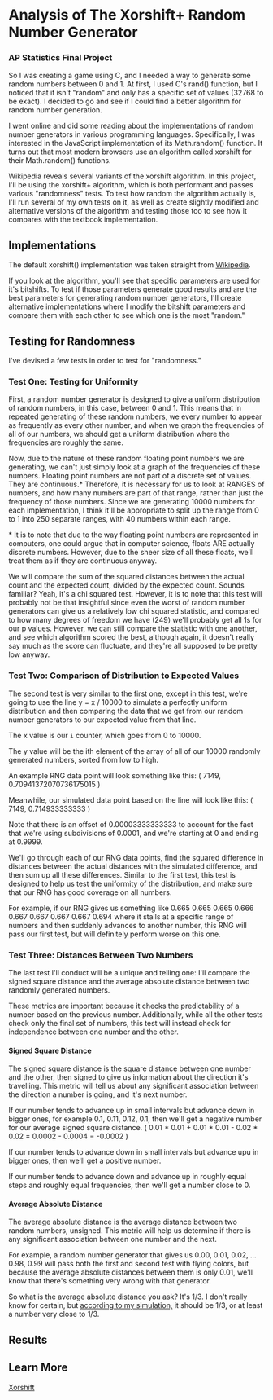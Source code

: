 # Analysis of The Xorshift+ Random Number Generator

### AP Statistics Final Project

So I was creating a game using C, and I needed a way to generate some random numbers between 0 and 1. At first, I used C's rand() function, but I noticed that it isn't "random" and only has a specific set of values (32768 to be exact). I decided to go and see if I could find a better algorithm for random number generation.

I went online and did some reading about the implementations of random number generators in various programming languages. Specifically, I was interested in the JavaScript implementation of its Math.random() function. It turns out that most modern browsers use an algorithm called xorshift for their Math.random() functions.

Wikipedia reveals several variants of the xorshift algorithm. In this project, I'll be using the xorshift+ algorithm, which is both performant and passes various "randomness" tests. To test how random the algorithm actually is, I'll run several of my own tests on it, as well as create slightly modified and alternative versions of the algorithm and testing those too to see how it compares with the textbook implementation.

## Implementations

The default xorshift() implementation was taken straight from [Wikipedia](https://en.wikipedia.org/wiki/Xorshift).

If you look at the algorithm, you'll see that specific parameters are used for it's bitshifts. To test if those parameters generate good results and are the best parameters for generating random number generators, I'll create alternative implementations where I modify the bitshift parameters and compare them with each other to see which one is the most "random."

## Testing for Randomness

I've devised a few tests in order to test for "randomness."

### Test One: Testing for Uniformity

First, a random number generator is designed to give a uniform distribution of random numbers, in this case, between 0 and 1. This means that in repeated generating of these random numbers, we every number to appear as frequently as every other number, and when we graph the frequencies of all of our numbers, we should get a uniform distribution where the frequencies are roughly the same.

Now, due to the nature of these random floating point numbers we are generating, we can't just simply look at a graph of the frequencies of these numbers. Floating point numbers are not part of a discrete set of values. They are continuous.* Therefore, it is necessary for us to look at RANGES of numbers, and how many numbers are part of that range, rather than just the frequency of those numbers. Since we are generating 10000 numbers for each implementation, I think it'll be appropriate to split up the range from 0 to 1 into 250 separate ranges, with 40 numbers within each range.

\* It is to note that due to the way floating point numbers are represented in computers, one could argue that in computer science, floats ARE actually discrete numbers. However, due to the sheer size of all these floats, we'll treat them as if they are continuous anyway.

We will compare the sum of the squared distances between the actual count and the expected count, divided by the expected count. Sounds familiar? Yeah, it's a chi squared test. However, it is to note that this test will probably not be that insightful since even the worst of random number generators can give us a relatively low chi squared statistic, and compared to how many degrees of freedom we have (249) we'll probably get all 1s for our p values. However, we can still compare the statistic with one another, and see which algorithm scored the best, although again, it doesn't really say much as the score can fluctuate, and they're all supposed to be pretty low anyway.

### Test Two: Comparison of Distribution to Expected Values

The second test is very similar to the first one, except in this test, we're going to use the line y = x / 10000 to simulate a perfectly uniform distribution and then comparing the data that we get from our random number generators to our expected value from that line.

The x value is our `i` counter, which goes from 0 to 10000.

The y value will be the ith element of the array of all of our 10000 randomly generated numbers, sorted from low to high.

An example RNG data point will look something like this: ( 7149, 0.70941372070736175015 )

Meanwhile, our simulated data point based on the line will look like this: ( 7149, 0.714933333333 )

Note that there is an offset of 0.00003333333333 to account for the fact that we're using subdivisions of 0.0001, and we're starting at 0 and ending at 0.9999.

We'll go through each of our RNG data points, find the squared difference in distances between the actual distances with the simulated difference, and then sum up all these differences. Similar to the first test, this test is designed to help us test the uniformity of the distribution, and make sure that our RNG has good coverage on all numbers.

For example, if our RNG gives us something like 0.665 0.665 0.665 0.666 0.667 0.667 0.667 0.667 0.694 where it stalls at a specific range of numbers and then suddenly advances to another number, this RNG will pass our first test, but will definitely perform worse on this one.

### Test Three: Distances Between Two Numbers

The last test I'll conduct will be a unique and telling one: I'll compare the signed square distance and the average absolute distance between two randomly generated numbers.

These metrics are important because it checks the predictability of a number based on the previous number. Additionally, while all the other tests check only the final set of numbers, this test will instead check for independence between one number and the other.

#### Signed Square Distance

The signed square distance is the square distance between one number and the other, then signed to give us information about the direction it's travelling. This metric will tell us about any significant association between the direction a number is going, and it's next number.

If our number tends to advance up in small intervals but advance down in bigger ones, for example 0.1, 0.11, 0.12, 0.1, then we'll get a negative number for our average signed square distance. ( 0.01 * 0.01 + 0.01 * 0.01 - 0.02 * 0.02 = 0.0002 - 0.0004 = -0.0002 )

If our number tends to advance down in small intervals but advance upu in bigger ones, then we'll get a positive number.

If our number tends to advance down and advance up in roughly equal steps and roughly equal frequencies, then we'll get a number close to 0.

#### Average Absolute Distance

The average absolute distance is the average distance between two random numbers, unsigned. This metric will help us determine if there is any significant association between one number and the next.

For example, a random number generator that gives us 0.00, 0.01, 0.02, ... 0.98, 0.99 will pass both the first and second test with flying colors, but because the average absolute distances between them is only 0.01, we'll know that there's something very wrong with that generator.

So what is the average absolute distance you ask? It's 1/3. I don't really know for certain, but [according to my simulation,](./avg_abs_dist.txt) it should be 1/3, or at least a number very close to 1/3.

## Results

## Learn More

[Xorshift](https://en.wikipedia.org/wiki/Xorshift)
